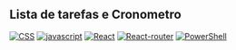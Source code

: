 
## Lista de tarefas e Cronometro



[![CSS](https://img.shields.io/badge/CSS3-1572B6?style=for-the-badge&logo=css3&logoColor=white)]()
[![javascript](https://img.shields.io/badge/JavaScript-F7DF1E?style=for-the-badge&logo=javascript&logoColor=black)]()
[![React](https://img.shields.io/badge/React-20232A?style=for-the-badge&logo=react&logoColor=61DAFB)]()
[![React-router](https://img.shields.io/badge/React_Router-CA4245?style=for-the-badge&logo=react-router&logoColor=white)]()
[![PowerShell](https://img.shields.io/badge/Powershell-2CA5E0?style=for-the-badge&logo=powershell&logoColor=white)]()



